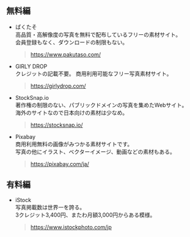 ## 無料編
- ぱくたそ  
    高品質・高解像度の写真を無料で配布しているフリーの素材サイト。  
    会員登録もなく、ダウンロードの制限もない。 

    > https://www.pakutaso.com/

- GIRLY DROP  
    クレジットの記載不要。
    商用利用可能なフリー写真素材サイト。  

    > https://girlydrop.com/

- StockSnap.io  
    著作権の制限のない、パブリックドメインの写真を集めたWebサイト。  
    海外のサイトなので日本向けの素材は少なめ。  

    > https://stocksnap.io/

- Pixabay  
    商用利用無料の画像がみつかる素材サイトです。  
    写真の他にイラスト、ベクターイメージ、動画などの素材もある。 

    > https://pixabay.com/ja/

## 有料編
- iStock  
    写真掲載数は世界一を誇る。  
    3クレジット3,400円、またわ月額3,000円からある模様。

    > https://www.istockphoto.com/jp

